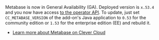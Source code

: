 
Metabase is now in General Availability (GA). Deployed version is `x.53.4` and you now have access [to the operator API](/developers/api/v4/#operators). To update, just set `CC_METABASE_VERSION` of the add-on's Java application to `0.53` for the community edition or `1.53` for the enterprise edition (EE) and rebuild it.

- [Learn more about Metabase on Clever Cloud](/developers/doc/addons/metabase/)



